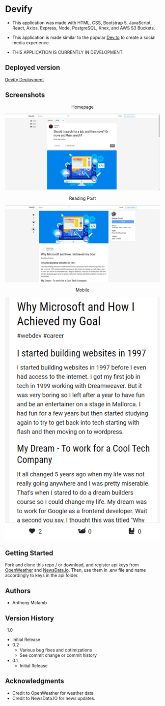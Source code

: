 # Devify

- This application was made with HTML, CSS, Bootstrap 5, JavaScript, React, Axios, Express, Node, PostgreSQL, Knex, and AWS S3 Buckets.

- This application is made similar to the popular [Dev.to](https://dev.to/) to create a social media experience.

- THIS APPLICATION IS CURRENTLY IN DEVELOPMENT.

## Deployed version

[Devify Deployment](https://devify-front-end.herokuapp.com/)


## Screenshots

<div align="center">
 <p>Homepage</p>
 <img src="assets/devify-home.png" alt="Devify Screenshot">
 <p>Reading Post</p>
 <img src="assets/devify-post.png" alt="Devify Screenshot">
 <p>Mobile</p>
 <img src="assets/devify-mobile.png" alt="Devify Screenshot">
</div>

## Getting Started

Fork and clone this repo / or download, and register api keys from [OpenWeather](https://openweathermap.org/api) and [NewsData.io](https://newsdata.io/). Then, use them in .env file and name accordingly to keys in the api folder.


## Authors

- Anthony Mclamb

## Version History

-1.0

- Initial Release
- 0.2
  - Various bug fixes and optimizations
  - See commit change or commit history
- 0.1
  - Initial Release

## Acknowledgments

- Credit to OpenWeather for weather data.
- Credit to NewsData.IO for news updates.
